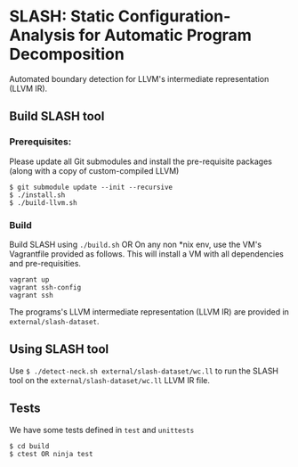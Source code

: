 # SLASH: Static Configuration-Analysis for Automatic Program Decomposition

Automated boundary detection for LLVM's intermediate representation (LLVM IR).

## Build SLASH tool

### Prerequisites: 

Please update all Git submodules and install the pre-requisite packages (along with a copy of custom-compiled LLVM)

```
$ git submodule update --init --recursive
$ ./install.sh
$ ./build-llvm.sh
```

### Build
Build SLASH using `./build.sh` OR On any non *nix env, use the VM's Vagrantfile provided as follows. This will install a VM with all dependencies and pre-requisities.

```
vagrant up
vagrant ssh-config
vagrant ssh
```

The programs's LLVM intermediate representation (LLVM IR) are provided in `external/slash-dataset`.

## Using SLASH tool

Use `$ ./detect-neck.sh external/slash-dataset/wc.ll` to run the SLASH tool on the `external/slash-dataset/wc.ll` LLVM IR file.

## Tests

We have some tests defined in `test` and `unittests`

```
$ cd build
$ ctest OR ninja test
```
